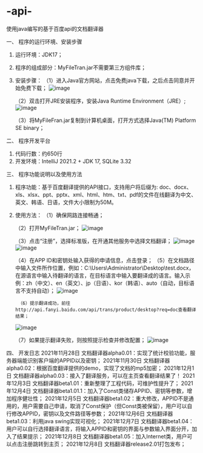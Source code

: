 # -api-
使用java编写的基于百度api的文档翻译器

一、	程序的运行环境、安装步骤
1. 运行环境：JDK17；
2. 程序的组成部分：MyFileTran.jar不需要第三方组件库；
3. 安装步骤：
	（1）进入Java官方网站，点击免费java下载，之后点击同意并开始免费下载；
	![image](https://user-images.githubusercontent.com/81380030/194013631-4e8cec55-e9af-44ef-9c1c-97e2cf4dcc76.png)

	（2）双击打开JRE安装程序，安装Java Runtime Environment（JRE）;
	![image](https://user-images.githubusercontent.com/81380030/194013664-f6a066ab-3a90-442b-9016-b8607f371f1b.png)

	（3）将MyFileFran.jar复制到计算机桌面，打开方式选择Java(TM) Platform SE binary；
  
二、	程序开发平台
1. 代码行数：约650行
2. 开发环境：IntelliJ 2021.2 + JDK 17, SQLite 3.32

三、	程序功能说明以及使用方法
1. 程序功能：基于百度翻译提供的API接口，支持用户将后缀为: doc、docx、xls、xlsx、ppt、pptx、xml、html、htm、txt、pdf的文件在线翻译为中文、英文、韩语、日语，文件大小限制为50M。
2. 使用方法：
	（1）确保网路连接畅通；
	
	（2）打开MyFileTran.jar；
	![image](https://user-images.githubusercontent.com/81380030/194013694-2edc9828-a778-4aa7-960a-1c8756c75645.png)

	（3）点击“注册”，选择标准版，在开通其他服务中选择文档翻译；
	![image](https://user-images.githubusercontent.com/81380030/194013730-bd53586d-c4ec-444e-93e6-4a0de85d1797.png)
	![image](https://user-images.githubusercontent.com/81380030/194013750-5a63bcc4-61e1-42b7-862e-f1a7e5581a06.png)

	（4）在APP ID和密钥处输入获得的申请信息，点击登录；
        （5）在文档路径中输入文件所作位置，例如：C:\Users\Administrator\Desktop\test.docx，在源语言中输入待翻译的语言，在目标语言中输入要翻译成的语言。输入示例：zh（中文）、en（英文）、jp（日语）、kor（韩语）、auto（自动，目标语言不支持自动）；
 	 ![image](https://user-images.githubusercontent.com/81380030/194013782-32601916-a396-40cd-b9b2-18908bd90dc3.png)

        （6）提示翻译成功，前往http://api.fanyi.baidu.com/api/trans/product/desktop?req=doc查看翻译结果；
	  ![image](https://user-images.githubusercontent.com/81380030/194013850-518a4400-62d6-4a1d-a7df-c3cb84bedcfe.png)

	（7）如果提示翻译失败，则按照提示检查并修改配置；
	  ![image](https://user-images.githubusercontent.com/81380030/194013920-7fcc6e7e-6ebe-49e8-a339-21b55a628a4b.png)


四、	开发日志
2021年11月28日 文档翻译器alpha0.01：实现了统计校验功能，服务器端能识别客户端的APPID以及密钥；
2021年11月30日 文档翻译器alpha0.02：根据百度翻译提供的demo，实现了文档的mp5加密；
2021年12月1日 文档翻译器alpha0.03：接入了翻译服务，可以在主页查看翻译结果了！
2021年12月3日 文档翻译器beta1.01：重新整理了工程代码，可维护性提升了；
2021年12月4日 文档翻译器beta1.01.1：加入了Const类储存APPID、密钥等参数，增加程序健壮性；
2021年12月5日 文档翻译器beta1.02：重大修改，APPID不是通用的，用户需要自己申请，取消了Const保护（但Const类被保留），用户可以自行修改APPID，密钥以及文件路径等参数；
2021年12月6日 文档翻译器beta1.03：利用java swing实现可视化；
2021年12月7日 文档翻译器beta1.04：用户可以自行选择翻译语言，将输入APPID和密钥的界面与参数输入界面分开，加入了结果提示；
2021年12月8日 文档翻译器beta1.05：加入Internet类，用户可以点击注册跳转到主页；
2021年12月8日 文档翻译器release2.01打包发布； 

